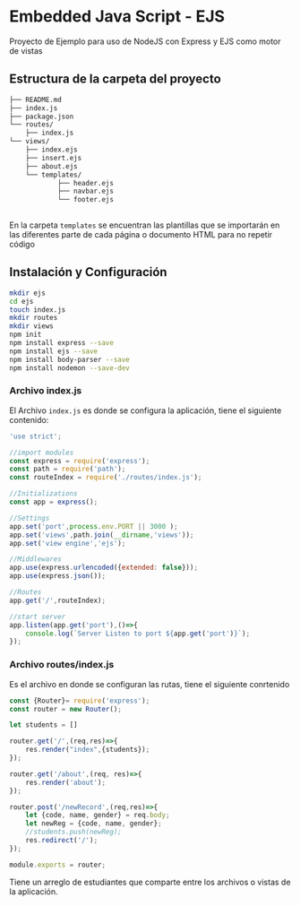 # Embedded Java Script - EJS

Proyecto de Ejemplo para uso de NodeJS con Express y EJS como motor de vistas

## Estructura de la carpeta del proyecto

```bash
├── README.md
├── index.js
├── package.json
└── routes/
  	├── index.js
└── views/
    ├── index.ejs
    ├── insert.ejs
    ├── about.ejs
    └── templates/
    		├── header.ejs
    		├── navbar.ejs
    		└── footer.ejs
   
```

En la carpeta `templates` se encuentran las plantillas que se importarán en las diferentes parte de cada página o documento HTML para no repetir código

## Instalación y Configuración

```bash
mkdir ejs
cd ejs
touch index.js
mkdir routes
mkdir views
npm init
npm install express --save
npm install ejs --save
npm install body-parser --save
npm install nodemon --save-dev
```

### Archivo index.js

El Archivo `index.js` es donde se configura la aplicación, tiene el siguiente contenido:

```javascript
'use strict';

//import modules
const express = require('express');
const path = require('path');
const routeIndex = require('./routes/index.js');

//Initializations
const app = express();

//Settings
app.set('port',process.env.PORT || 3000 );
app.set('views',path.join(__dirname,'views'));
app.set('view engine','ejs');

//Middlewares
app.use(express.urlencoded({extended: false}));
app.use(express.json());

//Routes
app.get('/',routeIndex);

//start server
app.listen(app.get('port'),()=>{
    console.log(`Server Listen to port ${app.get('port')}`);
}); 
```

### Archivo routes/index.js

Es el archivo en donde se configuran las rutas, tiene el siguiente conrtenido

```javascript
const {Router}= require('express');
const router = new Router();

let students = []

router.get('/',(req,res)=>{
    res.render("index",{students});
});

router.get('/about',(req, res)=>{
    res.render('about');
});

router.post('/newRecord',(req,res)=>{
    let {code, name, gender} = req.body;
    let newReg = {code, name, gender};
    //students.push(newReg);
    res.redirect('/');
});

module.exports = router;

```

Tiene un arreglo de estudiantes que comparte entre los archivos o vistas de la aplicación.


